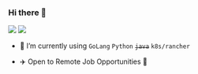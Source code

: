 ### Hi there 👋

<!--
**xieruan/xieruan** is a ✨ _special_ ✨ repository because its `README.md` (this file) appears on your GitHub profile.

Here are some ideas to get you started:

- 🔭 I’m currently working on ...
- 🌱 I’m currently learning ...
- 👯 I’m looking to collaborate on ...
- 🤔 I’m looking for help with ...
- 💬 Ask me about ...
- 📫 How to reach me: ...
- 😄 Pronouns: ...
- ⚡ Fun fact: ...
-->

![](https://github-readme-stats.vercel.app/api?username=xieruan&show_icons=true&line_height=21&show_icons=true&theme=vue&hide_border=true)
![](https://github-readme-stats.vercel.app/api/top-langs/?username=xieruan&show_icons=true&layout=compact&theme=vue&hide_border=true&hide=html,css)



- 🌱 I’m currently using `GoLang` `Python` <del>`java`</del> `k8s/rancher` 

- ✈️ Open to Remote Job Opportunities 🍻
